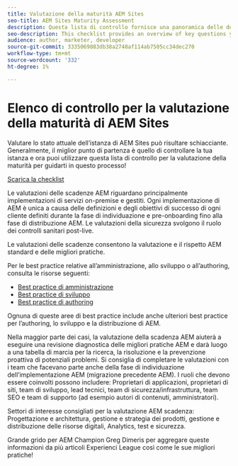 ```yaml
---
title: Valutazione della maturità AEM Sites
seo-title: AEM Sites Maturity Assessment
description: Questa lista di controllo fornisce una panoramica delle domande chiave a cui tu e il tuo team dovreste rispondere durante la valutazione della maturità della tua istanza AEM Sites
seo-description: This checklist provides an overview of key questions you and your team should be answering when evaluating the maturity of your AEM Sites instance
audience: author, marketer, developer
source-git-commit: 3335069883db38a2748af114ab7505cc34dec270
workflow-type: tm+mt
source-wordcount: '332'
ht-degree: 1%

---
```



# Elenco di controllo per la valutazione della maturità di AEM Sites

Valutare lo stato attuale dell’istanza di AEM Sites può risultare schiacciante. Generalmente, il miglior punto di partenza è quello di controllare la tua istanza e ora puoi utilizzare questa lista di controllo per la valutazione della maturità per guidarti in questo processo!

[Scarica la checklist](assets/AEM-Sites-Maturity-Assessment.xlsx)

Le valutazioni delle scadenze AEM riguardano principalmente implementazioni di servizi on-premise e gestiti. Ogni implementazione di AEM è unica a causa delle definizioni e degli obiettivi di successo di ogni cliente definiti durante la fase di individuazione e pre-onboarding fino alla fase di distribuzione AEM. Le valutazioni della sicurezza svolgono il ruolo dei controlli sanitari post-live.

Le valutazioni delle scadenze consentono la valutazione e il rispetto AEM standard e delle migliori pratiche.

Per le best practice relative all’amministrazione, allo sviluppo o all’authoring, consulta le risorse seguenti:

* [Best practice di amministrazione](https://experienceleague.adobe.com/docs/experience-manager-65/administering/bestpractices/administer-best-practices.html?lang=en)
* [Best practice di sviluppo](https://experienceleague.adobe.com/docs/experience-manager-65/developing/bestpractices/best-practices.html?lang=en)
* [Best practice di authoring](https://experienceleague.adobe.com/docs/experience-manager-65/authoring/authoring/best-practices.html?lang=en)

Ognuna di queste aree di best practice include anche ulteriori best practice per l’authoring, lo sviluppo e la distribuzione di AEM.

Nella maggior parte dei casi, la valutazione della scadenza AEM aiuterà a eseguire una revisione diagnostica delle migliori pratiche AEM e darà luogo a una tabella di marcia per la ricerca, la risoluzione e la prevenzione proattiva di potenziali problemi. Si consiglia di completare le valutazioni con i team che facevano parte anche della fase di individuazione dell’implementazione AEM (migrazione precedente AEM). I ruoli che devono essere coinvolti possono includere: Proprietari di applicazioni, proprietari di siti, team di sviluppo, lead tecnici, team di sicurezza/infrastruttura, team SEO e team di supporto (ad esempio autori di contenuti, amministratori).

Settori di interesse consigliati per la valutazione AEM scadenza: Progettazione e architettura, gestione e strategia dei prodotti, gestione e distribuzione delle risorse digitali, Analytics, test e sicurezza.

Grande grido per AEM Champion Greg Dimeris per aggregare queste informazioni da più articoli Experienci League così come le sue migliori pratiche!

